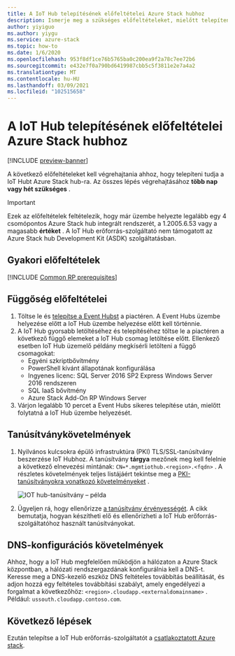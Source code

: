 ```yaml
---
title: A IoT Hub telepítésének előfeltételei Azure Stack hubhoz
description: Ismerje meg a szükséges előfeltételeket, mielőtt telepítené IoT Hub erőforrás-szolgáltatót Azure Stack hubhoz.
author: yiyiguo
ms.author: yiygu
ms.service: azure-stack
ms.topic: how-to
ms.date: 1/6/2020
ms.openlocfilehash: 953f8df1ce76b5765ba0c200ea9f2a78c7ee72b6
ms.sourcegitcommit: e432e7f0a790bd6419987cbb5c5f3811e2e7a4a2
ms.translationtype: MT
ms.contentlocale: hu-HU
ms.lasthandoff: 03/09/2021
ms.locfileid: "102515658"
---
```

# <a name="prerequisites-for-installing-iot-hub-on-azure-stack-hub"></a>A IoT Hub telepítésének előfeltételei Azure Stack hubhoz

[!INCLUDE [preview-banner](../includes/iot-hub-preview.md)]

A következő előfeltételeket kell végrehajtania ahhoz, hogy telepíteni tudja a IoT Hubt Azure Stack hub-ra. Az összes lépés végrehajtásához **több nap vagy hét szükséges** .

> [!IMPORTANT]
> Ezek az előfeltételek feltételezik, hogy már üzembe helyezte legalább egy 4 csomópontos Azure Stack hub integrált rendszerét, a 1.2005.6.53 vagy a magasabb **értéket** . A IoT Hub erőforrás-szolgáltató nem támogatott az Azure Stack hub Development Kit (ASDK) szolgáltatásban.

## <a name="common-prerequisites"></a>Gyakori előfeltételek

[!INCLUDE [Common RP prerequisites](../includes/resource-provider-prerequisites.md)]

## <a name="dependency-prerequisites"></a>Függőség előfeltételei

1. Töltse le és [telepítse a Event Hubst](event-hubs-rp-install.md) a piactéren. A Event Hubs üzembe helyezése előtt a IoT Hub üzembe helyezése előtt kell történnie.
2. A IoT Hub gyorsabb letöltéséhez és telepítéséhez töltse le a piactéren a következő függő elemeket a IoT Hub csomag letöltése előtt. Ellenkező esetben IoT Hub üzemelő példány megkísérli letölteni a függő csomagokat:
    * Egyéni szkriptbővítmény
    * PowerShell kívánt állapotának konfigurálása
    * Ingyenes licenc: SQL Server 2016 SP2 Express Windows Server 2016 rendszeren
    * SQL IaaS bővítmény
    * Azure Stack Add-On RP Windows Server
3. Várjon legalább 10 percet a Event Hubs sikeres telepítése után, mielőtt folytatná a IoT Hub üzembe helyezését.

## <a name="certificate-requirements"></a>Tanúsítványkövetelmények

1. Nyilvános kulcsokra épülő infrastruktúra (PKI) TLS/SSL-tanúsítvány beszerzése IoT Hubhoz. A tanúsítvány **tárgya** mezőnek meg kell felelnie a következő elnevezési mintának: `CN=*.mgmtiothub.<region>.<fqdn>` . A részletes követelmények teljes listájáért tekintse meg a [PKI-tanúsítványokra vonatkozó követelményeket](azure-stack-pki-certs.md) .

   ![IOT hub-tanúsítvány – példa](media\iot-hub-rp-prerequisites\certificate.png)

2. Ügyeljen rá, hogy ellenőrizze [a tanúsítvány érvényességét](azure-stack-validate-pki-certs.md). A cikk bemutatja, hogyan készítheti elő és ellenőrizheti a IoT Hub erőforrás-szolgáltatóhoz használt tanúsítványokat. 

## <a name="dns-configuration-requirements"></a>DNS-konfigurációs követelmények
 
Ahhoz, hogy a IoT Hub megfelelően működjön a hálózaton a Azure Stack központban, a hálózati rendszergazdának konfigurálnia kell a DNS-t. Keresse meg a DNS-kezelő eszköz DNS feltételes továbbítás beállítását, és adjon hozzá egy feltételes továbbítási szabályt, amely engedélyezi a forgalmat a következőhöz: `<region>.cloudapp.<externaldomainname>` . Például: `ussouth.cloudapp.contoso.com`.

## <a name="next-steps"></a>Következő lépések

Ezután telepítse a IoT Hub erőforrás-szolgáltatót a [csatlakoztatott Azure stack](iot-hub-rp-install.md).
